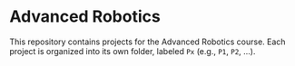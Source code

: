 # Advanced Robotics
This repository contains projects for the Advanced Robotics course. Each project is organized into its own folder, labeled `Px` (e.g., `P1`, `P2`, …).
